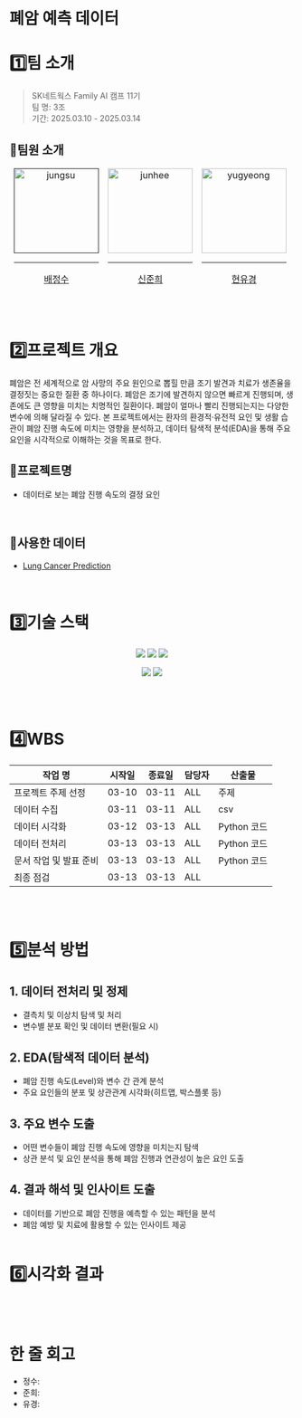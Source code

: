 # 폐암 예측 데이터

# 1️⃣팀 소개
> SK네트웍스 Family AI 캠프 11기  <br/>
> 팀 명: 3조 <br/>
> 기간: 2025.03.10 - 2025.03.14<br/>

## 👤팀원 소개

<table>
  <thead>
    <td align="center">
      <a href="">
        <img src="https://github.com/user-attachments/assets/a28f14f0-2e04-4bb9-be4f-2fe81924e523" height="150" width="150" alt="jungsu"/><br /><hr/>
        배정수
      </a><br />
    </td>
    <td align="center">
      <a href="https://github.com/HybuKimo">
        <img src="https://github.com/HybuKimo.png" width="150" alt="junhee"/><br /><hr/>
        신준희
      </a><br />
    </td>
    <td align="center">
      <a href="https://github.com/yugyeongh">
        <img src="https://github.com/yugyeongh.png" width="150" alt="yugyeong"/><br /><hr/>
        현유경
      </a><br />
    </td>
  </thead>
</table>

<br/><br/>

# 2️⃣프로젝트 개요
폐암은 전 세계적으로 암 사망의 주요 원인으로 뽑힐 만큼 조기 발견과 치료가 생존율을 결정짓는 중요한 질환 중 하나이다. 폐암은 조기에 발견하지 않으면 빠르게 진행되며, 생존에도 큰 영향을 미치는 치명적인 질환이다. 폐암이 얼마나 빨리 진행되는지는 다양한 변수에 의해 달라질 수 있다. 본 프로젝트에서는 환자의 환경적·유전적 요인 및 생활 습관이 폐암 진행 속도에 미치는 영향을 분석하고, 데이터 탐색적 분석(EDA)을 통해 주요 요인을 시각적으로 이해하는 것을 목표로 한다.

## 🚀프로젝트명
- 데이터로 보는 폐암 진행 속도의 결정 요인
<br/>

## 📂사용한 데이터
-  [Lung Cancer Prediction](https://www.kaggle.com/datasets/thedevastator/cancer-patients-and-air-pollution-a-new-link/data?status=pending&suggestionBundleId=178)
<br/>

# 3️⃣기술 스택
<p align="center">
  <img src="https://img.shields.io/badge/Python-3776AB?style=for-the-badge&logo=Python&logoColor=white">
  <img src="https://img.shields.io/badge/Visual%20Studio%20Code-0078d7.svg?style=for-the-badge&logo=vscode&logoColor=white">
  <img src="https://img.shields.io/badge/numpy-%235865F2.svg?style=for-the-badge&logo=numpy&logoColor=white">
</p>
<p align="center">
  <img src="https://img.shields.io/badge/pandas-%23000000.svg?style=for-the-badge&logo=pandas&logoColor=white">
  <img src="https://img.shields.io/badge/Matplotlib-%23ffffff.svg?style=for-the-badge&logo=Matplotlib&logoColor=black">
</p>
<br/><br/>

# 4️⃣WBS
| 작업 명                | 시작일 | 종료일 | 담당자         | 산출물        |
|-------------------------|-------|-------|-----------------|---------------|
| 프로젝트 주제 선정       | 03-10 | 03-11 | ALL             | 주제          | 
| 데이터 수집              | 03-11 | 03-11 | ALL             | csv           | 
| 데이터 시각화            | 03-12 | 03-13 | ALL             | Python 코드   | 
| 데이터 전처리            | 03-13 | 03-13 | ALL             | Python 코드   | 
| 문서 작업 및 발표 준비   | 03-13 | 03-13 | ALL             | Python 코드   | 
| 최종 점검                | 03-13 | 03-13 | ALL             |               | 

<br/><br/>

# 5️⃣분석 방법
## 1. 데이터 전처리 및 정제
- 결측치 및 이상치 탐색 및 처리
- 변수별 분포 확인 및 데이터 변환(필요 시)

## 2. EDA(탐색적 데이터 분석)
- 폐암 진행 속도(Level)와 변수 간 관계 분석
- 주요 요인들의 분포 및 상관관계 시각화(히트맵, 박스플롯 등)

## 3. 주요 변수 도출
- 어떤 변수들이 폐암 진행 속도에 영향을 미치는지 탐색
- 상관 분석 및 요인 분석을 통해 폐암 진행과 연관성이 높은 요인 도출

## 4. 결과 해석 및 인사이트 도출
- 데이터를 기반으로 폐암 진행을 예측할 수 있는 패턴을 분석
- 폐암 예방 및 치료에 활용할 수 있는 인사이트 제공
<br/><br/>

# 6️⃣시각화 결과

<br/><br/>

# 한 줄 회고
- 정수: 
- 준희: 
- 유경: 
